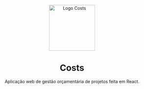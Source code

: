 <p align="center">
  <img width="150px" src="https://github.com/lucasoliveirabr/costs-react/blob/main/src/img/logo_full.png" alt="Logo Costs">
</p>

<h1 align="center">Costs</h1>

<p align="center">
Aplicação web de gestão orçamentária de projetos feita em React.
</p>